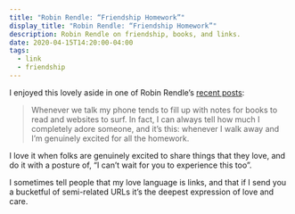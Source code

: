 ```yaml
---
title: "Robin Rendle: “Friendship Homework”"
display_title: "Robin Rendle: “Friendship Homework”"
description: Robin Rendle on friendship, books, and links.
date: 2020-04-15T14:20:00-04:00
tags:
  - link
  - friendship
---
```


I enjoyed this lovely aside in one of Robin Rendle’s [recent posts](https://www.robinrendle.com/notes/hyperbolic-time-chamber-v3):

> Whenever we talk my phone tends to fill up with notes for books to read and websites to surf. In fact, I can always tell how much I completely adore someone, and it’s this: whenever I walk away and I’m genuinely excited for all the homework.

I love it when folks are genuinely excited to share things that they love, and do it with a posture of, “I can’t wait for you to experience this too”.

I sometimes tell people that my love language is links, and that if I send you a bucketful of semi-related URLs it’s the deepest expression of love and care.
